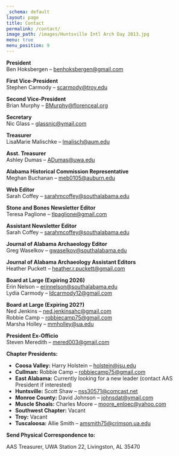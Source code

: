 ```yaml
---
_schema: default
layout: page
title: Contact
permalink: /contact/
image_path: /images/Huntsville Intl Arch Day 2013.jpg
menu: true
menu_position: 9
---
```

**President**<br>Ben Hoksbergen – [benhoksbergen@gmail.com](mailto:benhoksbergen@gmail.com)

**First Vice-President**<br>Stephen Carmody – [scarmody@troy.edu](mailto:scarmody@troy.edu)

**Second Vice-President**<br>Brian Murphy – [BMurphy@florenceal.org](mailto:BMurphy@florenceal.org)

**Secretary**<br>Nic Glass – [glassnic@ymail.com](mailto:glassnic@ymail.com)

**Treasurer**<br>LisaMarie Malischke – [lmalisch@aum.edu](mailto:lmalisch@aum.edu)

**Asst. Treasurer**<br>Ashley Dumas – [ADumas@uwa.edu](mailto:ADumas@uwa.edu)

**Alabama Historical Commission Representative**<br>Meghan Buchanan – [meb0105@auburn.edu](mailto:meb0105@auburn.edu)

**Web Editor**<br>Sarah Coffey – [sarahmcoffey@southalabama.edu](mailto:sarahmcoffey@southalabama.edu)

**Stone and Bones Newsletter Editor**<br>Teresa Paglione – [tlpaglione@gmail.com](mailto:tlpaglione@gmail.com)

**Assistant Newsletter Editor**<br>Sarah Coffey – [sarahmcoffey@southalabama.edu](mailto:sarahmcoffey@southalabama.edu)

**Journal of Alabama Archaeology Editor**<br>Greg Waselkov – [gwaselkov@southalabama.edu](mailto:gwaselkov@southalabama.edu)

**Journal of Alabama Archaeology Assistant Editors**<br>Heather Puckett – [heather.r.puckett@gmail.com](mailto:heather.r.puckett@gmail.com)

**Board at Large (Expiring 2026)**<br>Erin Nelson – [erinnelson@southalabama.edu](mailto:erinnelson@southalabama.edu)<br>Lydia Carmody – [ldcarmody12@gmail.com](mailto:ldcarmody12@gmail.com)

**Board at Large (Expiring 202?)**<br>Ned Jenkins – [ned.jenkinsahc@gmail.com](mailto:ned.jenkinsahc@gmail.com)<br>Robbie Camp – [robbiecamp75@gmail.com](mailto:robbiecamp75@gmail.com)<br>Marsha Holley – [mmholley@ua.edu](mailto:mmholley@ua.edu)

**President Ex-Officio**<br>Steven Meredith – [mered003@gmail.com](mailto:mered003@gmail.com)

**Chapter Presidents:**

* **Coosa Valley:** Harry Holstein – [holstein@jsu.edu](mailto:holstein@jsu.edu)
* **Cullman:** Robbie Camp – [robbiecamp75@gmail.com](mailto:robbiecamp75@gmail.com)
* **East Alabama:** Currently looking for a new leader (contact AAS President if interested)
* **Huntsville:** Scott Shaw – [nss30571@comcast.net](mailto:nss30571@comcast.net)
* **Monroe County:** David Johnson – [johnsdat@ymail.com](mailto:johnsdat@ymail.com)
* **Muscle Shoals:** Charles Moore – [moore\_enloec@yahoo.com](mailto:moore_enloec@yahoo.com)
* **Southwest Chapter:** Vacant
* **Troy:** Vacant
* **Tuscaloosa:** Allie Smith – [amsmith75@crimson.ua.edu](mailto:amsmith75@crimson.ua.edu)

**Send Physical Correspondence to:**

AAS Treasurer, UWA Station 22, Livingston, AL 35470
